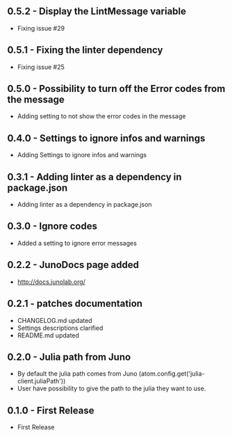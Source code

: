 ## 0.5.2 - Display the LintMessage variable
* Fixing issue #29

## 0.5.1 - Fixing the linter dependency
* Fixing issue #25

## 0.5.0 - Possibility to turn off the Error codes from the message
* Adding setting to not show the error codes in the message

## 0.4.0 - Settings to ignore infos and warnings
* Adding Settings to ignore infos and warnings

## 0.3.1 - Adding linter as a dependency in package.json
* Adding linter as a dependency in package.json

## 0.3.0 - Ignore codes
* Added a setting to ignore error messages

## 0.2.2 - JunoDocs page added
* http://docs.junolab.org/

## 0.2.1 - patches documentation
* CHANGELOG.md updated
* Settings descriptions clarified
* README.md updated

## 0.2.0 - Julia path from Juno
* By default the julia path comes from Juno (atom.config.get('julia-client.juliaPath'))
* User have possibility to give the path to the julia they want to use.

## 0.1.0 - First Release
* First Release
